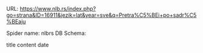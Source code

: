 URL: https://www.nlb.rs/index.php?go=strana&ID=16911&jezik=lat&year=sve&q=Pretra%C5%BEi+po+sadr%C5%BEaju

Spider name: nlbrs
DB Schema:

title
content
date